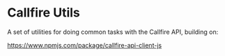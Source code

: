Callfire Utils
====

A set of utilities for doing common tasks with the Callfire API, building on:

https://www.npmjs.com/package/callfire-api-client-js



